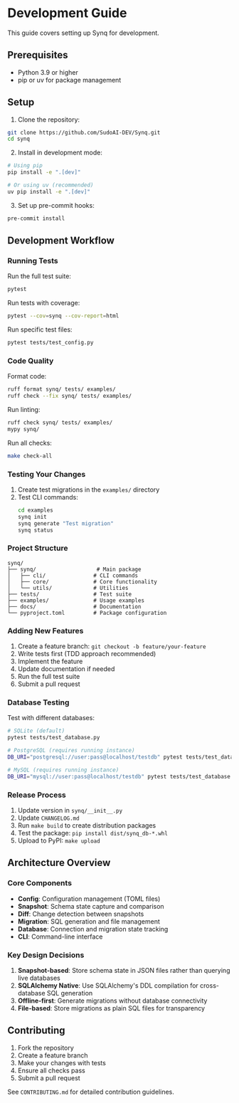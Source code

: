 # Development Guide

This guide covers setting up Synq for development.

## Prerequisites

- Python 3.9 or higher
- pip or uv for package management

## Setup

1. Clone the repository:
```bash
git clone https://github.com/SudoAI-DEV/Synq.git
cd synq
```

2. Install in development mode:
```bash
# Using pip
pip install -e ".[dev]"

# Or using uv (recommended)
uv pip install -e ".[dev]"
```

3. Set up pre-commit hooks:
```bash
pre-commit install
```

## Development Workflow

### Running Tests

Run the full test suite:
```bash
pytest
```

Run tests with coverage:
```bash
pytest --cov=synq --cov-report=html
```

Run specific test files:
```bash
pytest tests/test_config.py
```

### Code Quality

Format code:
```bash
ruff format synq/ tests/ examples/
ruff check --fix synq/ tests/ examples/
```

Run linting:
```bash
ruff check synq/ tests/ examples/
mypy synq/
```

Run all checks:
```bash
make check-all
```

### Testing Your Changes

1. Create test migrations in the `examples/` directory
2. Test CLI commands:
   ```bash
   cd examples
   synq init
   synq generate "Test migration"
   synq status
   ```

### Project Structure

```
synq/
├── synq/                   # Main package
│   ├── cli/               # CLI commands
│   ├── core/              # Core functionality
│   └── utils/             # Utilities
├── tests/                 # Test suite
├── examples/              # Usage examples
├── docs/                  # Documentation
└── pyproject.toml         # Package configuration
```

### Adding New Features

1. Create a feature branch: `git checkout -b feature/your-feature`
2. Write tests first (TDD approach recommended)
3. Implement the feature
4. Update documentation if needed
5. Run the full test suite
6. Submit a pull request

### Database Testing

Test with different databases:

```bash
# SQLite (default)
pytest tests/test_database.py

# PostgreSQL (requires running instance)
DB_URI="postgresql://user:pass@localhost/testdb" pytest tests/test_database.py

# MySQL (requires running instance)  
DB_URI="mysql://user:pass@localhost/testdb" pytest tests/test_database.py
```

### Release Process

1. Update version in `synq/__init__.py`
2. Update `CHANGELOG.md`
3. Run `make build` to create distribution packages
4. Test the package: `pip install dist/synq_db-*.whl`
5. Upload to PyPI: `make upload`

## Architecture Overview

### Core Components

- **Config**: Configuration management (TOML files)
- **Snapshot**: Schema state capture and comparison
- **Diff**: Change detection between snapshots  
- **Migration**: SQL generation and file management
- **Database**: Connection and migration state tracking
- **CLI**: Command-line interface

### Key Design Decisions

1. **Snapshot-based**: Store schema state in JSON files rather than querying live databases
2. **SQLAlchemy Native**: Use SQLAlchemy's DDL compilation for cross-database SQL generation
3. **Offline-first**: Generate migrations without database connectivity
4. **File-based**: Store migrations as plain SQL files for transparency

## Contributing

1. Fork the repository
2. Create a feature branch
3. Make your changes with tests
4. Ensure all checks pass
5. Submit a pull request

See `CONTRIBUTING.md` for detailed contribution guidelines.